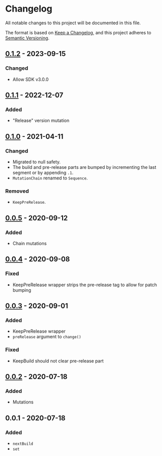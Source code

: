 # Changelog
All notable changes to this project will be documented in this file.

The format is based on [Keep a Changelog](https://keepachangelog.com/en/1.0.0/),
and this project adheres to [Semantic Versioning](https://semver.org/spec/v2.0.0.html).

## [0.1.2] - 2023-09-15
### Changed
- Allow SDK v3.0.0

## [0.1.1] - 2022-12-07
### Added
- "Release" version mutation

## [0.1.0] - 2021-04-11
### Changed
- Migrated to null safety.
- The build and pre-release parts are bumped by incrementing the last segment or by appending `.1`.
- `MutationChain` renamed to `Sequence`.

### Removed
- `KeepPreRelease`.

## [0.0.5] - 2020-09-12
### Added
- Chain mutations

## [0.0.4] - 2020-09-08
### Fixed
- KeepPreRelease wrapper strips the pre-release tag to allow for patch bumping

## [0.0.3] - 2020-09-01
### Added
- KeepPreRelease wrapper
- `preRelease` argument to `change()`

### Fixed
- KeepBuild should not clear pre-release part

## [0.0.2] - 2020-07-18
### Added
- Mutations

## 0.0.1 - 2020-07-18
### Added
- `nextBuild`
- `set`

[0.1.2]: https://github.com/f3ath/dart-version-manipulation/compare/0.1.1...0.1.2
[0.1.1]: https://github.com/f3ath/dart-version-manipulation/compare/0.1.0...0.1.1
[0.1.0]: https://github.com/f3ath/dart-version-manipulation/compare/0.0.5...0.1.0
[0.0.5]: https://github.com/f3ath/dart-version-manipulation/compare/0.0.4...0.0.5
[0.0.4]: https://github.com/f3ath/dart-version-manipulation/compare/0.0.3...0.0.4
[0.0.3]: https://github.com/f3ath/dart-version-manipulation/compare/0.0.2...0.0.3
[0.0.2]: https://github.com/f3ath/dart-version-manipulation/compare/0.0.1...0.0.2
